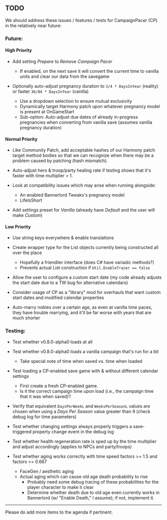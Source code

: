 ## TODO

We should address these issues / features / tests for CampaignPacer (CP) in the relatively near future:

### Future:

#### High Priority

- Add setting *Prepare to Remove Campaign Pacer*
  - If enabled, on the next save it will convert the current time to vanilla units and clear our data from the savegame

- Optionally auto-adjust pregnancy duration to `3/4 * DaysInYear` (reality) or faster `36/84 * DaysInYear` (vanilla)
  - Use a dropdown selection to ensure mutual exclusivity
  - Dynamically target Harmony patch upon whatever pregnancy model is present at OnGameStart
  - Sub-option: Auto-adjust due dates of already in-progress pregnancies when converting from vanilla save (assumes vanilla pregnancy duration)


#### Normal Priority

- Like Community Patch, add acceptable hashes of our Harmony patch target method bodies so that we can recognize when there may be a problem caused by patching (hash mismatch).

- Auto-adjust hero & troop/party healing rate if testing shows that it's faster with time multiplier > 1.

- Look at compatibility issues which may arise when running alongside:
  - An enabled Bannerlord Tweaks's pregnancy model
  - LifeIsShort

- Add settings preset for *Vanilla* (already have *Default* and the user will make *Custom*)


#### Low Priority

- Use string keys everywhere & enable translations

- Create wrapper type for the List<string> objects currently being constructed all over the place
  - Hopefully a friendlier interface (does C# have variadic methods?)
  - Prevents actual List<string> construction if `Util.EnableTracer == false`

- Allow the user to configure a custom start date (my code already adjusts the start date due to a TW bug for alternative calendars)

- Consider usage of CP as a "library" mod for overhauls that want custom start dates and modified calendar properties

- Auto-marry nobles over a certain age, as even at vanilla time paces, they have trouble marrying, and it'll be far worse with years that are much shorter


### Testing:

- Test whether v0.8.0-alpha0 loads at all

- Test whether v0.8.0-alpha0 loads a vanilla campaign that's run for a bit
  - Take special note of time when saved vs. time when loaded

- Test loading a CP-enabled save game with & without different calendar settings
  - First create a fresh CP-enabled game.
  - Is it the correct campaign time upon load (i.e., the campaign time that it was when saved)?

- Verify that equivalent `DaysPerWeekL` and `WeeksPerSeasonL` values are chosen when using a *Days Per Season* value greater than 9 (check debug log for time parameters)

- Test whether changing settings always properly triggers a save-triggered property change event in the debug log

- Test whether health regeneration rate is sped up by the time multiplier and adjust accordingly (applies to NPCs and party/troops)

- Test whether aging works correctly with time speed factors >= 1.5 and factors <= 0.667
  - FaceGen / aesthetic aging
  - Actual aging which can cause old age death probability to rise
    - Probably need some debug tracing of these probabilities for the player character to make it clear
    - Determine whether death due to old age even currently works in Bannerlord (w/ "Enable Death," I assume); if not, implement it.

---

Please do add more items to the agenda if pertinent.
